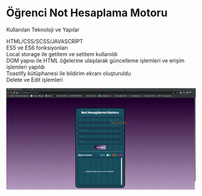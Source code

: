 # Öğrenci Not Hesaplama Motoru

Kullanılan Teknoloji ve Yapılar<br>

 HTML/CSS/SCSS/JAVASCRİPT<br>
  ES5 ve ES6 fonksiyonları <br>
  Local storage ile getitem ve setitem kullanıldı<br>
  DOM yapısı ile HTML öğelerine ulaşılarak güncelleme işlemleri ve erişim işlemleri yapıldı<br>
  Toastify kütüphanesi ile bildirim ekranı oluşturuldu<br>
  Delete ve Edit işlemleri<br>

  ![](NotHesaplamaMotoru.gif)









